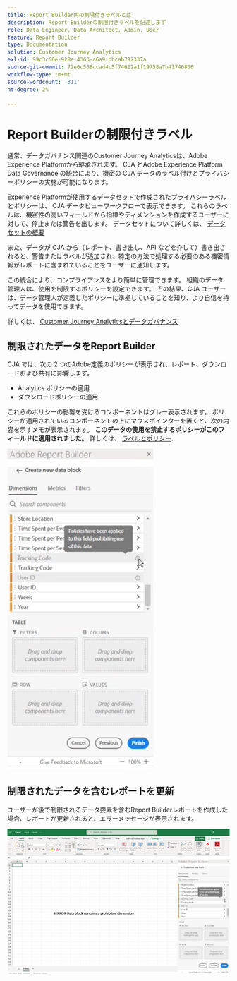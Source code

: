 ```yaml
---
title: Report Builder内の制限付きラベルとは
description: Report Builderの制限付きラベルを記述します
role: Data Engineer, Data Architect, Admin, User
feature: Report Builder
type: Documentation
solution: Customer Journey Analytics
exl-id: 99c3c66e-928e-4363-a6a9-bbcab792337a
source-git-commit: 72e6c568ccad4c5f74612a1f19758a7b41746836
workflow-type: tm+mt
source-wordcount: '311'
ht-degree: 2%

---
```


# Report Builderの制限付きラベル

通常、データガバナンス関連のCustomer Journey Analyticsは、Adobe Experience Platformから継承されます。 CJA とAdobe Experience Platform Data Governance の統合により、機密の CJA データのラベル付けとプライバシーポリシーの実施が可能になります。

Experience Platformが使用するデータセットで作成されたプライバシーラベルとポリシーは、 CJA データビューワークフローで表示できます。 これらのラベルは、機密性の高いフィールドから指標やディメンションを作成するユーザーに対して、停止または警告を出します。 データセットについて詳しくは、 [データセットの概要](https://experienceleague.adobe.com/docs/experience-platform/catalog/datasets/user-guide.html?lang=ja)

また、データが CJA から（レポート、書き出し、API などを介して）書き出されると、警告またはラベルが追加され、特定の方法で処理する必要のある機密情報がレポートに含まれていることをユーザーに通知します。

この統合により、コンプライアンスをより簡単に管理できます。 組織のデータ管理人は、使用を制限するポリシーを設定できます。 その結果、CJA ユーザーは、データ管理人が定義したポリシーに準拠していることを知り、より自信を持ってデータを使用できます。

詳しくは、 [Customer Journey Analyticsとデータガバナンス](https://experienceleague.adobe.com/docs/analytics-platform/using/cja-privacy/privacy-overview.html)

## 制限されたデータをReport Builder

CJA では、次の 2 つのAdobe定義のポリシーが表示され、レポート、ダウンロードおよび共有に影響します。

* Analytics ポリシーの適用
* ダウンロードポリシーの適用

これらのポリシーの影響を受けるコンポーネントはグレー表示されます。 ポリシーが適用されているコンポーネントの上にマウスポインターを置くと、次の内容を示すメモが表示されます。 **このデータの使用を禁止するポリシーがこのフィールドに適用されました。** 詳しくは、 [ラベルとポリシー](https://experienceleague.adobe.com/docs/analytics-platform/using/cja-dataviews/data-governance.html).

![](assets/rb-restricted-label.png)

## 制限されたデータを含むレポートを更新

ユーザーが後で制限されるデータ要素を含むReport Builderレポートを作成した場合、レポートが更新されると、エラーメッセージが表示されます。

![](assets/error-restricted-data.png)
